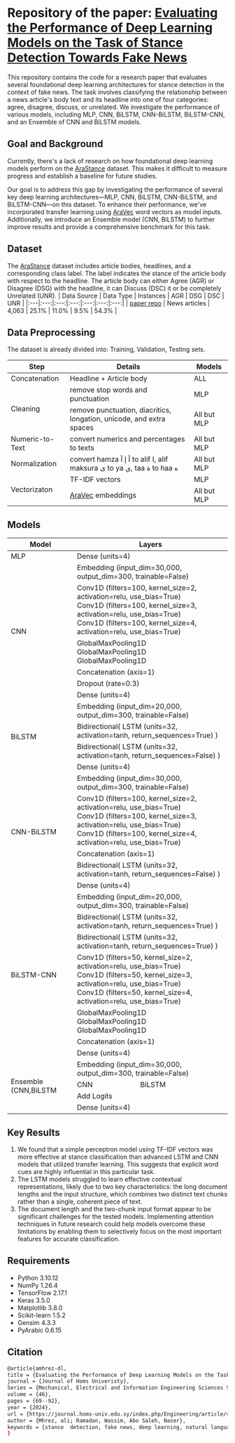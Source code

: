 # Repository of the paper: [Evaluating the Performance of Deep Learning Models on the Task of Stance Detection Towards Fake News](https://scholar.google.com/citations?view_op=view_citation&hl=en&user=muG0ZKIAAAAJ&citation_for_view=muG0ZKIAAAAJ:UeHWp8X0CEIC)

This repository contains the code for a research paper that evaluates several foundational deep learning architectures for stance detection in the context of fake news. The task involves classifying the relationship between a news article's body text and its headline into one of four categories: agree, disagree, discuss, or unrelated. We investigate the performance of various models, including MLP, CNN, BiLSTM, CNN-BiLSTM, BiLSTM-CNN, and an Ensemble of CNN and BiLSTM models.

## Goal and Background
Currently, there's a lack of research on how foundational deep learning models perform on the [AraStance](https://aclanthology.org/2021.nlp4if-1.9/) dataset. This makes it difficult to measure progress and establish a baseline for future studies.

Our goal is to address this gap by investigating the performance of several key deep learning architectures—MLP, CNN, BiLSTM, CNN-BiLSTM, and BiLSTM-CNN—on this dataset. To enhance their performance, we've incorporated transfer learning using [AraVec](https://www.sciencedirect.com/science/article/pii/S1877050917321749) word vectors as model inputs. Additionally, we introduce an Ensemble model (CNN, BiLSTM) to further improve results and provide a comprehensive benchmark for this task.

## Dataset
The [AraStance](https://aclanthology.org/2021.nlp4if-1.9/) dataset includes article bodies, headlines, and a corresponding class label. The label indicates the stance of the article body with respect to the headline. The article body can either Agree (AGR) or Disagree (DSG) with the headline, it can Discuss (DSC) it or be completely Unrelated (UNR).
| Data Source | Data Type | Instances | AGR | DSG | DSC | UNR |
|:---|:---:|:---:|:---:|:---:|:---:|:---:|
| [paper repo](https://github.com/Tariq60/arastance) | News articles | 4,063 | 25.1% | 11.0% | 9.5% | 54.3% |

## Data Preprocessing
The dataset is already divided into: Training, Validation, Testing sets.
<table>
    <thead>
        <tr>
            <th>Step</th>
            <th>Details</th>
            <th>Models</th>
        </tr>
    </thead>
    <tbody>
        <tr>
            <td>Concatenation</td>
            <td>Headline + Article body</td>
            <td>ALL</td>
        </tr>
        <tr>
            <td rowspan=2>Cleaning</td>
            <td>remove stop words and punctuation</td>
            <td>MLP</td>
        </tr>
        <tr>
            <td>remove punctuation, diacritics, longation, unicode, and extra spaces</td>
            <td>All but MLP</td>
        </tr>
        <tr>
            <td>Numeric-to-Text</td>
            <td>convert numerics and percentages to texts</td>
            <td>All but MLP</td>
        </tr>
        <tr>
            <td>Normalization</td>
            <td>convert hamza أ إ آ to alif ا, alif maksura ى to ya ي, taa ة to haa ه</td>
            <td>All but MLP</td>
        </tr>
        <tr>
            <td rowspan=2>Vectorizaton</td>
            <td>TF-IDF vectors</td>
            <td>MLP</td>
        </tr>
        <tr>
            <td><a href="https://www.sciencedirect.com/science/article/pii/S1877050917321749">AraVec</a> embeddings</td>
            <td>All but MLP</td>
        </tr>
    </tbody>
</table>

## Models

<table>
      <thead>
            <th>Model</th>
            <th colspan=2>Layers</th>
      </thead>
      <tbody>
            <tr>
                  <td>MLP</td>
                  <td colspan=2>Dense (units=4)</td>
            </tr>
            <tr>
                  <td rowspan=6>CNN</td>
                  <td colspan=2>Embedding (input_dim=30,000, output_dim=300, trainable=False) </td>
            </tr>
            <tr>
                  <td colspan=2>
                        Conv1D (filters=100, kernel_size=2, activation=relu, use_bias=True)<br>
                        Conv1D (filters=100, kernel_size=3, activation=relu, use_bias=True)<br>
                        Conv1D (filters=100, kernel_size=4, activation=relu, use_bias=True)
                  </td>
            </tr>
            <tr>
                  <td colspan=2>
                        GlobalMaxPooling1D<br>
                        GlobalMaxPooling1D<br>
                        GlobalMaxPooling1D
                  </td>
            </tr>
            <tr>
                  <td colspan=2>Concatenation (axis=1)</td>
            </tr>
            <tr>
                  <td colspan=2>Dropout (rate=0.3)</td>
            </tr>
            <tr>
                  <td colspan=2>Dense (units=4)</td>
            </tr>
            <tr>
                  <td rowspan=4>BiLSTM</td>
                  <td colspan=2>Embedding (input_dim=20,000, output_dim=300, trainable=False) </td>
            </tr>
            <tr>
                  <td colspan=2>Bidirectional( LSTM (units=32, activation=tanh, return_sequences=True) ) </td>
            </tr>
            <tr>
                  <td colspan=2>Bidirectional( LSTM (units=32, activation=tanh, return_sequences=False) ) </td>
            </tr>
            <tr>
                  <td colspan=2>Dense (units=4)</td>
            </tr>
            <tr>
                  <td rowspan=5>CNN-BiLSTM</td>
                  <td colspan=2>Embedding (input_dim=30,000, output_dim=300, trainable=False) </td>
            </tr>
            <tr>
                  <td colspan=2>
                        Conv1D (filters=100, kernel_size=2, activation=relu, use_bias=True)<br>
                        Conv1D (filters=100, kernel_size=3, activation=relu, use_bias=True)<br>
                        Conv1D (filters=100, kernel_size=4, activation=relu, use_bias=True)
                  </td>
            </tr>
            <tr>
                  <td colspan=2>Concatenation (axis=1)</td>
            </tr>
            <tr>
                  <td colspan=2>Bidirectional( LSTM (units=32, activation=tanh, return_sequences=False) ) </td>
            </tr>
            <tr>
                  <td colspan=2>Dense (units=4)</td>
            </tr>
            <tr>
                  <td rowspan=7>BiLSTM-CNN</td>
                  <td colspan=2>Embedding (input_dim=20,000, output_dim=300, trainable=False) </td>
            </tr>
            <tr>
                  <td colspan=2>Bidirectional( LSTM (units=32, activation=tanh, return_sequences=True) ) </td>
            </tr>
            <tr>
                  <td colspan=2>Bidirectional( LSTM (units=32, activation=tanh, return_sequences=True) ) </td>
            </tr>
            <tr>
                  <td colspan=2>
                        Conv1D (filters=50, kernel_size=2, activation=relu, use_bias=True)<br>
                        Conv1D (filters=50, kernel_size=3, activation=relu, use_bias=True)<br>
                        Conv1D (filters=50, kernel_size=4, activation=relu, use_bias=True)
                  </td>
            </tr>
            <tr>
                  <td colspan=2>
                        GlobalMaxPooling1D<br>
                        GlobalMaxPooling1D<br>
                        GlobalMaxPooling1D
                  </td>
            </tr>
            <tr>
                  <td colspan=2>Concatenation (axis=1)</td>
            </tr>
            <tr>
                  <td colspan=2>Dense (units=4)</td>
            </tr>
            <tr>
                  <td rowspan=4>Ensemble (CNN,BiLSTM</td>
                  <td colspan=2>Embedding (input_dim=30,000, output_dim=300, trainable=False) </td>
            </tr>
            <tr>
                  <td>CNN</td>
                  <td>BiLSTM</td>
            </tr>
            <tr>
                  <td colspan=2>Add Logits</td>
            </tr>
            <tr>
                  <td colspan=2>Dense (units=4)</td>
            </tr>
      </tbody>
</table>

## Key Results

1. We found that a simple perceptron model using TF-IDF vectors was more effective at stance classification than advanced LSTM and CNN models that utilized transfer learning. This suggests that explicit word cues are highly influential in this particular task.
2. The LSTM models struggled to learn effective contextual representations, likely due to two key characteristics: the long document lengths and the input structure, which combines two distinct text chunks rather than a single, coherent piece of text.
3. The document length and the two-chunk input format appear to be significant challenges for the tested models. Implementing attention techniques in future research could help models overcome these limitations by enabling them to selectively focus on the most important features for accurate classification.

## Requirements

- Python 3.10.12
- NumPy 1.26.4
- TensorFlow 2.17.1
- Keras 3.5.0
- Matplotlib 3.8.0
- Scikit-learn 1.5.2
- Gensim 4.3.3
- PyArabic 0.6.15

## Citation
```bash
@article{amhrez-dl,
title = {Evaluating the Performance of Deep Learning Models on the Task of Stance Detection Towards Fake News},
journal = {Journal of Homs Univeristy},
Series = {Mechanical, Electrical and Information Engineering Sciences Series},
volume = {46},
pages = {69--92},
year = {2024},
url = {https://journal.homs-univ.edu.sy/index.php/Engineering/article/view/4682},
author = {Mhrez, ali; Ramadan, Wassim, Abo Saleh, Naser},
keywords = {stance  detection, fake news, deep learning, natural language processing},
}
```
